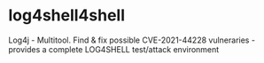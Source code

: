 # log4shell4shell
Log4j - Multitool. Find &amp; fix possible CVE-2021-44228 vulneraries - provides a complete LOG4SHELL test/attack environment
